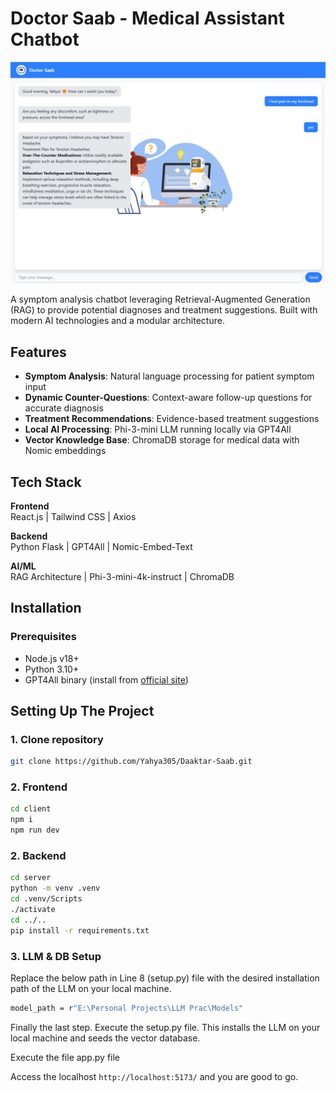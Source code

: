 # Doctor Saab - Medical Assistant Chatbot

![Doctor Saab Demo](./client/public/screenshot.png) <!-- Add a screenshot if available -->

A symptom analysis chatbot leveraging Retrieval-Augmented Generation (RAG) to provide potential diagnoses and treatment suggestions. Built with modern AI technologies and a modular architecture.

## Features

- **Symptom Analysis**: Natural language processing for patient symptom input
- **Dynamic Counter-Questions**: Context-aware follow-up questions for accurate diagnosis
- **Treatment Recommendations**: Evidence-based treatment suggestions
- **Local AI Processing**: Phi-3-mini LLM running locally via GPT4All
- **Vector Knowledge Base**: ChromaDB storage for medical data with Nomic embeddings

## Tech Stack

**Frontend**  
React.js | Tailwind CSS | Axios

**Backend**  
Python Flask | GPT4All | Nomic-Embed-Text

**AI/ML**  
RAG Architecture | Phi-3-mini-4k-instruct | ChromaDB

## Installation

### Prerequisites
- Node.js v18+
- Python 3.10+
- GPT4All binary (install from [official site](https://gpt4all.io))

## Setting Up The Project
### 1. Clone repository
   ```bash
   git clone https://github.com/Yahya305/Daaktar-Saab.git 
   ```

### 2. Frontend
   ```bash
   cd client
   npm i
   npm run dev
   ```

### 2. Backend
   ```bash
   cd server
   python -m venv .venv
   cd .venv/Scripts
   ./activate
   cd ../..
   pip install -r requirements.txt
   ```

### 3. LLM & DB Setup
Replace the below path in Line 8 (setup.py) file with the desired installation path of the LLM on your local machine.
   ```bash
   model_path = r"E:\Personal Projects\LLM Prac\Models"
   ```   
Finally the last step. Execute the setup.py file. This installs the LLM on your local machine and seeds the vector database.
  
Execute the file app.py file 

Access the localhost ```http://localhost:5173/``` and you are good to go.